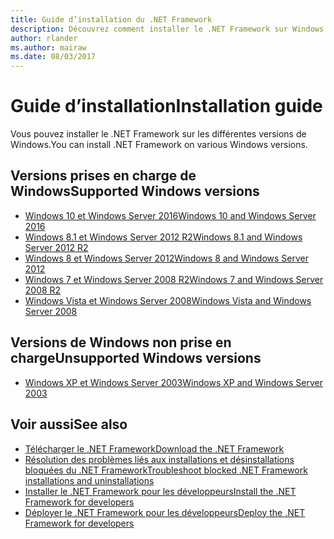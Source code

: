 ```yaml
---
title: Guide d’installation du .NET Framework
description: Découvrez comment installer le .NET Framework sur Windows.
author: rlander
ms.author: mairaw
ms.date: 08/03/2017
---
```

# <a name="installation-guide"></a><span data-ttu-id="36213-103">Guide d’installation</span><span class="sxs-lookup"><span data-stu-id="36213-103">Installation guide</span></span>

<span data-ttu-id="36213-104">Vous pouvez installer le .NET Framework sur les différentes versions de Windows.</span><span class="sxs-lookup"><span data-stu-id="36213-104">You can install .NET Framework on various Windows versions.</span></span>

## <a name="supported-windows-versions"></a><span data-ttu-id="36213-105">Versions prises en charge de Windows</span><span class="sxs-lookup"><span data-stu-id="36213-105">Supported Windows versions</span></span>

- [<span data-ttu-id="36213-106">Windows 10 et Windows Server 2016</span><span class="sxs-lookup"><span data-stu-id="36213-106">Windows 10 and Windows Server 2016</span></span>](on-windows-10.md)
- [<span data-ttu-id="36213-107">Windows 8.1 et Windows Server 2012 R2</span><span class="sxs-lookup"><span data-stu-id="36213-107">Windows 8.1 and Windows Server 2012 R2</span></span>](on-windows-8-1.md)
- [<span data-ttu-id="36213-108">Windows 8 et Windows Server 2012</span><span class="sxs-lookup"><span data-stu-id="36213-108">Windows 8 and Windows Server 2012</span></span>](on-windows-8.md)
- [<span data-ttu-id="36213-109">Windows 7 et Windows Server 2008 R2</span><span class="sxs-lookup"><span data-stu-id="36213-109">Windows 7 and Windows Server 2008 R2</span></span>](on-windows-7.md)
- [<span data-ttu-id="36213-110">Windows Vista et Windows Server 2008</span><span class="sxs-lookup"><span data-stu-id="36213-110">Windows Vista and Windows Server 2008</span></span>](on-windows-vista.md)

## <a name="unsupported-windows-versions"></a><span data-ttu-id="36213-111">Versions de Windows non prise en charge</span><span class="sxs-lookup"><span data-stu-id="36213-111">Unsupported Windows versions</span></span>

- [<span data-ttu-id="36213-112">Windows XP et Windows Server 2003</span><span class="sxs-lookup"><span data-stu-id="36213-112">Windows XP and Windows Server 2003</span></span>](on-windows-xp.md)

## <a name="see-also"></a><span data-ttu-id="36213-113">Voir aussi</span><span class="sxs-lookup"><span data-stu-id="36213-113">See also</span></span>

- [<span data-ttu-id="36213-114">Télécharger le .NET Framework</span><span class="sxs-lookup"><span data-stu-id="36213-114">Download the .NET Framework</span></span>](https://www.microsoft.com/net/download/framework?utm_source=ms-docs&utm_medium=referral)
- [<span data-ttu-id="36213-115">Résolution des problèmes liés aux installations et désinstallations bloquées du .NET Framework</span><span class="sxs-lookup"><span data-stu-id="36213-115">Troubleshoot blocked .NET Framework installations and uninstallations</span></span>](troubleshoot-blocked-installations-and-uninstallations.md)
- [<span data-ttu-id="36213-116">Installer le .NET Framework pour les développeurs</span><span class="sxs-lookup"><span data-stu-id="36213-116">Install the .NET Framework for developers</span></span>](guide-for-developers.md)
- [<span data-ttu-id="36213-117">Déployer le .NET Framework pour les développeurs</span><span class="sxs-lookup"><span data-stu-id="36213-117">Deploy the .NET Framework for developers</span></span>](../deployment/deployment-guide-for-developers.md)
